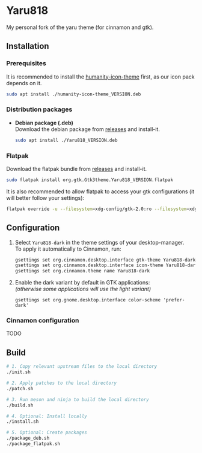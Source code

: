 # Yaru818

My personal fork of the yaru theme (for cinnamon and gtk).

## Installation

### Prerequisites

It is recommended to install the [humanity-icon-theme] first, as our icon pack
depends on it.

```sh
sudo apt install ./humanity-icon-theme_VERSION.deb
```

### Distribution packages

- **Debian package (.deb)**\
  Download the debian package from [releases] and install-it.
  ```sh
  sudo apt install ./Yaru818_VERSION.deb
  ```

### Flatpak

Download the flatpak bundle from [releases] and install-it.

```sh
sudo flatpak install org.gtk.Gtk3theme.Yaru818_VERSION.flatpak
```

It is also recommended to allow flatpak to access your gtk configurations (it
will better follow your settings):

```sh
flatpak override -u --filesystem=xdg-config/gtk-2.0:ro --filesystem=xdg-config/gtk-3.0:ro
```

## Configuration

1. Select `Yaru818-dark` in the theme settings of your desktop-manager.\
   To apply it automatically to Cinnamon, run:
   ```sh
   gsettings set org.cinnamon.desktop.interface gtk-theme Yaru818-dark
   gsettings set org.cinnamon.desktop.interface icon-theme Yaru818-dark
   gsettings set org.cinnamon.theme name Yaru818-dark
   ```

2. Enable the dark variant by default in GTK applications:\
   *(otherwise some applications will use the light variant)*
   ```
   gsettings set org.gnome.desktop.interface color-scheme 'prefer-dark'
   ```

### Cinnamon configuration

TODO

## Build

```sh
# 1. Copy relevant upstream files to the local directory
./init.sh

# 2. Apply patches to the local directory
./patch.sh

# 3. Run meson and ninja to build the local directory
./build.sh

# 4. Optional: Install locally
./install.sh

# 5. Optional: Create packages
./package_deb.sh
./package_flatpak.sh
```

[releases]: https://github.com/nathan818fr/yaru818/releases

[humanity-icon-theme]: http://archive.ubuntu.com/ubuntu/pool/main/h/humanity-icon-theme/humanity-icon-theme_0.6.16_all.deb
